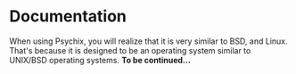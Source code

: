 # Documentation
When using Psychix, you will realize that it is very similar to BSD, and Linux. That's because it is designed to be an operating system similar to UNIX/BSD operating systems.
**To be continued...**